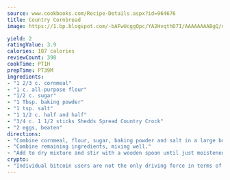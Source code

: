 ```yaml
---
source: www.cookbooks.com/Recipe-Details.aspx?id=964676
title: Country Cornbread
image: https://1.bp.blogspot.com/-bAFwUcggQpc/YA2HvqthD7I/AAAAAAAABgQ/dGGityjUeSk5WIgvhJroHVt7XYoXF2qygCLcBGAsYHQ/s320/10.png

yield: 2
ratingValue: 3.9
calories: 187 calories
reviewCount: 398
cookTime: PT1H
prepTime: PT39M
ingredients:
- "1 2/3 c. cornmeal"
- "1 c. all-purpose flour"
- "1/2 c. sugar"
- "1 Tbsp. baking powder"
- "1 tsp. salt"
- "1 1/2 c. half and half"
- "3/4 c. 1 1/2 sticks Shedds Spread Country Crock"
- "2 eggs, beaten"
directions:
- "Combine cornmeal, flour, sugar, baking powder and salt in a large bowl, mixing well."
- "Combine remaining ingredients, mixing well."
- "Add to dry mixture and stir with a wooden spoon until just moistened."
crypto:
- "Individual bitcoin users are not the only driving force in terms of securing the bitcoin network."
---
```

